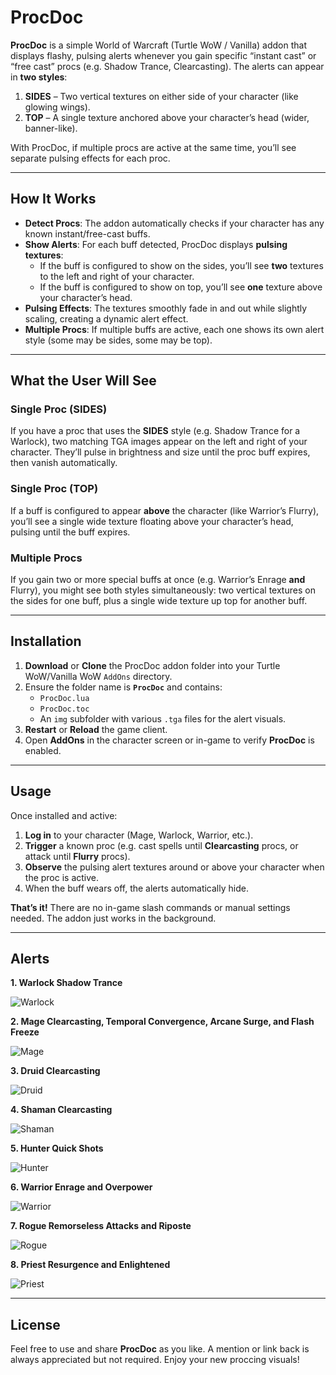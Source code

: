# ProcDoc

**ProcDoc** is a simple World of Warcraft (Turtle WoW / Vanilla) addon that displays flashy, pulsing alerts whenever you gain specific “instant cast” or “free cast” procs (e.g. Shadow Trance, Clearcasting). The alerts can appear in **two styles**:

1. **SIDES** – Two vertical textures on either side of your character (like glowing wings).
2. **TOP** – A single texture anchored above your character’s head (wider, banner-like).

With ProcDoc, if multiple procs are active at the same time, you’ll see separate pulsing effects for each proc.

---

## How It Works

- **Detect Procs**: The addon automatically checks if your character has any known instant/free-cast buffs.
- **Show Alerts**: For each buff detected, ProcDoc displays **pulsing textures**:
  - If the buff is configured to show on the sides, you’ll see **two** textures to the left and right of your character.
  - If the buff is configured to show on top, you’ll see **one** texture above your character’s head.
- **Pulsing Effects**: The textures smoothly fade in and out while slightly scaling, creating a dynamic alert effect.
- **Multiple Procs**: If multiple buffs are active, each one shows its own alert style (some may be sides, some may be top).

---

## What the User Will See

### Single Proc (SIDES)
If you have a proc that uses the **SIDES** style (e.g. Shadow Trance for a Warlock), two matching TGA images appear on the left and right of your character. They’ll pulse in brightness and size until the proc buff expires, then vanish automatically.

### Single Proc (TOP)
If a buff is configured to appear **above** the character (like Warrior’s Flurry), you’ll see a single wide texture floating above your character’s head, pulsing until the buff expires.

### Multiple Procs
If you gain two or more special buffs at once (e.g. Warrior’s Enrage **and** Flurry), you might see both styles simultaneously: two vertical textures on the sides for one buff, plus a single wide texture up top for another buff.

---

## Installation

1. **Download** or **Clone** the ProcDoc addon folder into your Turtle WoW/Vanilla WoW `AddOns` directory.  
2. Ensure the folder name is **`ProcDoc`** and contains:
   - `ProcDoc.lua`
   - `ProcDoc.toc`
   - An `img` subfolder with various `.tga` files for the alert visuals.
3. **Restart** or **Reload** the game client.  
4. Open **AddOns** in the character screen or in-game to verify **ProcDoc** is enabled.

---

## Usage

Once installed and active:

1. **Log in** to your character (Mage, Warlock, Warrior, etc.).
2. **Trigger** a known proc (e.g. cast spells until **Clearcasting** procs, or attack until **Flurry** procs).
3. **Observe** the pulsing alert textures around or above your character when the proc is active.
4. When the buff wears off, the alerts automatically hide.

**That’s it!** There are no in-game slash commands or manual settings needed. The addon just works in the background.

---

## Alerts

**1. Warlock Shadow Trance**

![Warlock](https://github.com/wsmaxcy/ProcDoc/blob/main/img/Warlock.png)

**2. Mage Clearcasting, Temporal Convergence, Arcane Surge, and Flash Freeze**

![Mage](https://github.com/wsmaxcy/ProcDoc/blob/main/img/Mage.png)

**3. Druid Clearcasting**

![Druid](https://github.com/wsmaxcy/ProcDoc/blob/main/img/Druid.png)

**4. Shaman Clearcasting**

![Shaman](https://github.com/wsmaxcy/ProcDoc/blob/main/img/Shaman.png)

**5. Hunter Quick Shots**

![Hunter](https://github.com/wsmaxcy/ProcDoc/blob/main/img/Hunter.png)

**6. Warrior Enrage and Overpower**

![Warrior](https://github.com/wsmaxcy/ProcDoc/blob/main/img/Warrior.png)

**7. Rogue Remorseless Attacks and Riposte**

![Rogue](https://github.com/wsmaxcy/ProcDoc/blob/main/img/Rogue.png)

**8. Priest Resurgence and Enlightened**

![Priest](https://github.com/wsmaxcy/ProcDoc/blob/main/img/Priest.png)


---
## License

 Feel free to use and share **ProcDoc** as you like. A mention or link back is always appreciated but not required. Enjoy your new proccing visuals!